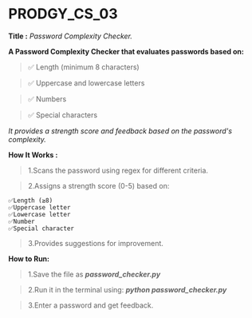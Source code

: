 # PRODGY_CS_03
**Title :** 
_Password Complexity Checker._


**A Password Complexity Checker that evaluates passwords based on:**

>✅ Length (minimum 8 characters)

>✅ Uppercase and lowercase letters

>✅ Numbers

>✅ Special characters

_It provides a strength score and feedback based on the password's complexity._




**How It Works :**

>1.Scans the password using regex for different criteria.

>2.Assigns a strength score (0-5) based on:

    ✅Length (≥8)
    ✅Uppercase letter
    ✅Lowercase letter
    ✅Number
    ✅Special character

>3.Provides suggestions for improvement.




**How to Run:**

>1.Save the file as **_password_checker.py_**

>2.Run it in the terminal using: _**python password_checker.py**_

>3.Enter a password and get feedback.
